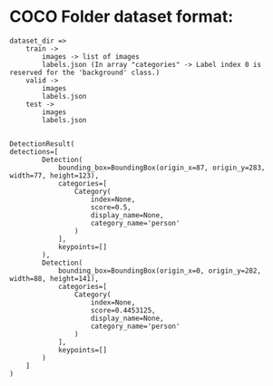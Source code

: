 # COCO Folder dataset format:
    dataset_dir =>
        train ->
            images -> list of images
            labels.json (In array "categories" -> Label index 0 is reserved for the 'background' class.) 
        valid ->
            images
            labels.json
        test ->
            images
            labels.json


    DetectionResult(
    detections=[
            Detection(
                bounding_box=BoundingBox(origin_x=87, origin_y=283, width=77, height=123),
                categories=[
                    Category(
                        index=None,
                        score=0.5, 
                        display_name=None, 
                        category_name='person'
                    )
                ],
                keypoints=[]
            ),
            Detection(
                bounding_box=BoundingBox(origin_x=0, origin_y=282, width=88, height=141),
                categories=[
                    Category(
                        index=None,
                        score=0.4453125, 
                        display_name=None, 
                        category_name='person'
                    )
                ],
                keypoints=[]
            ) 
        ]
    )


